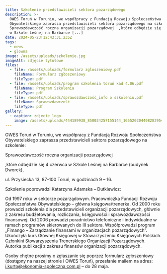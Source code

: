 ```yaml
---
title: Szkolenie przedstawicieli sektora pozarządowego
description: >-
  OWES Toruń w Toruniu, we współpracy z Fundacją Rozwoju Społeczeństwa
  Obywatelskiego zaprasza przedstawicieli sektora pozarządowego na szkolenie: 
  Sprawozdawczość roczna organizacji pozarządowej  ,które odbędzie się 4 czerwca
  w Szkole Leśnej na Barbarce [...]
date: 2024-05-23T12:43:31.235Z
tags:
  - news
  - glowna
image: /assets/uploads/szkolenie.jpg
imageAlt: zdjęcie tytułowe
files:
  - file: /assets/uploads/formularz zgloszeniowy.pdf
    fileName: Formularz zgłoszeniowy
    fileType: pdf
  - file: /assets/uploads/program szkolenia toruń kad 4.06.pdf
    fileName: Program Szkolenia
    fileType: pdf
  - file: /assets/uploads/sprawozdawczość_info o szkoleniu.pdf
    fileName: Sprawozdawczość
    fileType: pdf
gallery:
  - caption: zdjecie logo
    image: /assets/uploads/444189938_850034257155144_1655202044082829549_n.jpg
---
```

OWES Toruń w Toruniu, we współpracy z Fundacją Rozwoju Społeczeństwa Obywatelskiego zaprasza przedstawicieli sektora pozarządowego na szkolenie:

Sprawozdawczość roczna organizacji pozarządowej

,które odbędzie się 4 czerwca w Szkole Leśnej na Barbarce (budynek Dworek),

ul. Przysiecka 13, 87-100 Toruń, w godzinach 9 – 16.

Szkolenie poprowadzi Katarzyna Adamska – Dutkiewicz:

Od 1997 roku w sektorze pozarządowym. Pracowniczka Fundacji Rozwoju Społeczeństwa Obywatelskiego – główna księgowa/trenerka. Od 2000 roku prowadzi szkolenia dla przedstawicieli organizacji pozarządowych, głównie z zakresu budżetowania, rozliczania, księgowości i sprawozdawczości finansowej. Od 2006 prowadzi poradnictwo telefoniczne i indywidualne w ramach programów skierowanych do III sektora. Współprowadzi program „Fimango – Zarządzanie finansami w organizacjach pozarządowych”. Ukończyła kurs Głównej Księgowej w Stowarzyszeniu Księgowych Polskich. Członkini Stowarzyszenia Trenerskiego Organizacji Pozarządowych. Autorka publikacji z zakresu finansów organizacji pozarządowych.

Osoby chętne prosimy o zgłaszanie się poprzez formularz zgłoszeniowy (dostępny na naszej stronie i OWES Toruń), przesłanie mailem na adres: i.kurto@ekonomia-spoleczna.com.pl – do 28 maja.
